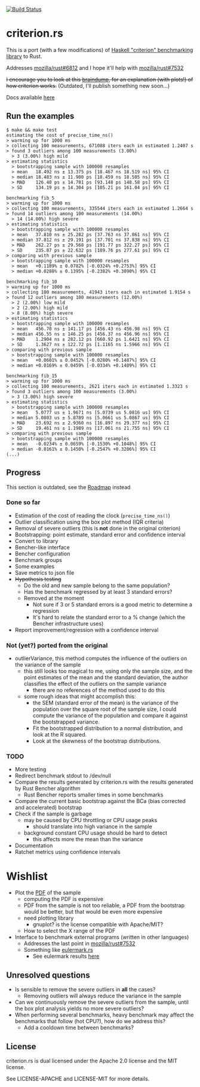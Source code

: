 [![Build Status](https://travis-ci.org/japaric/criterion.rs.svg?branch=master)](https://travis-ci.org/japaric/criterion.rs)

# criterion.rs

This is a port (with a few modifications) of
[Haskell "criterion" benchmarking library](http://www.serpentine.com/blog/2009/09/29/criterion-a-new-benchmarking-library-for-haskell)
to Rust.

Addresses [mozilla/rust#6812](https://github.com/mozilla/rust/issues/6812) and
I hope it'll help with
[mozilla/rust#7532](https://github.com/mozilla/rust/issues/7532)

~~I encourage you to look at this
[braindump](http://japaric.github.io/criterion-braindump), for an explanation
(with plots!) of how criterion works.~~ (Outdated, I'll publish something new
soon...)

Docs available
[here](http://japaric.github.io/criterion.rs/criterion/index.html)

## Run the examples

```
$ make && make test
estimating the cost of precise_time_ns()
> warming up for 1000 ms
> collecting 100 measurements, 671088 iters each in estimated 1.2407 s
> found 3 outliers among 100 measurements (3.00%)
  > 3 (3.00%) high mild
> estimating statistics
  > bootstrapping sample with 100000 resamples
  > mean   18.492 ns ± 13.375 ps [18.467 ns 18.519 ns] 95% CI
  > median 18.483 ns ± 11.900 ps [18.459 ns 18.505 ns] 95% CI
  > MAD    126.40 ps ± 14.781 ps [93.148 ps 148.58 ps] 95% CI
  > SD     134.19 ps ± 14.304 ps [105.21 ps 161.04 ps] 95% CI

benchmarking fib_5
> warming up for 1000 ms
> collecting 100 measurements, 335544 iters each in estimated 1.2664 s
> found 14 outliers among 100 measurements (14.00%)
  > 14 (14.00%) high severe
> estimating statistics
  > bootstrapping sample with 100000 resamples
  > mean   37.810 ns ± 25.282 ps [37.763 ns 37.861 ns] 95% CI
  > median 37.812 ns ± 29.191 ps [37.701 ns 37.838 ns] 95% CI
  > MAD    262.27 ps ± 29.568 ps [191.77 ps 322.27 ps] 95% CI
  > SD     235.87 ps ± 22.632 ps [189.76 ps 277.61 ps] 95% CI
> comparing with previous sample
  > bootstrapping sample with 100000 resamples
  > mean   +0.1189% ± 0.0782% [-0.0324% +0.2753%] 95% CI
  > median +0.0288% ± 0.1395% [-0.2382% +0.3090%] 95% CI

benchmarking fib_10
> warming up for 1000 ms
> collecting 100 measurements, 41943 iters each in estimated 1.9154 s
> found 12 outliers among 100 measurements (12.00%)
  > 2 (2.00%) low mild
  > 2 (2.00%) high mild
  > 8 (8.00%) high severe
> estimating statistics
  > bootstrapping sample with 100000 resamples
  > mean   456.70 ns ± 141.17 ps [456.43 ns 456.98 ns] 95% CI
  > median 456.55 ns ± 146.25 ps [456.37 ns 456.96 ns] 95% CI
  > MAD    1.2904 ns ± 282.12 ps [660.92 ps 1.6421 ns] 95% CI
  > SD     1.3627 ns ± 122.72 ps [1.1165 ns 1.5966 ns] 95% CI
> comparing with previous sample
  > bootstrapping sample with 100000 resamples
  > mean   +0.0601% ± 0.0452% [-0.0280% +0.1487%] 95% CI
  > median +0.0169% ± 0.0459% [-0.0334% +0.1409%] 95% CI

benchmarking fib_15
> warming up for 1000 ms
> collecting 100 measurements, 2621 iters each in estimated 1.3323 s
> found 3 outliers among 100 measurements (3.00%)
  > 3 (3.00%) high severe
> estimating statistics
  > bootstrapping sample with 100000 resamples
  > mean   5.0777 us ± 1.9671 ns [5.0739 us 5.0816 us] 95% CI
  > median 5.0803 us ± 5.8789 ns [5.0661 us 5.0867 us] 95% CI
  > MAD    23.692 ns ± 2.9360 ns [16.897 ns 29.377 ns] 95% CI
  > SD     19.461 ns ± 1.1989 ns [17.061 ns 21.755 ns] 95% CI
> comparing with previous sample
  > bootstrapping sample with 100000 resamples
  > mean   -0.0234% ± 0.0659% [-0.1530% +0.1048%] 95% CI
  > median -0.0161% ± 0.1450% [-0.2547% +0.3206%] 95% CI
(...)
```

## Progress

This section is outdated, see the
[Roadmap](https://github.com/japaric/criterion.rs/issues/2) instead

### Done so far

* Estimation of the cost of reading the clock (`precise_time_ns()`)
* Outlier classification using the box plot method (IQR criteria)
* Removal of severe outliers (this is **not** done in the original criterion)
* Bootstrapping: point estimate, standard error and confidence interval
* Convert to library
* Bencher-like interface
* Bencher configuration
* Benchmark groups
* Some examples
* Save metrics to json file
* ~~Hypothesis testing~~
  * Do the old and new sample belong to the same population?
  * Has the benchmark regressed by at least 3 standard errors?
  * Removed at the moment
    * Not sure if 3 or 5 standard errors is a good metric to determine a
      regression
    * It's hard to relate the standard error to a % change (which the Bencher
      infrastructure uses)
* Report improvement/regression with a confidence interval

### Not (yet?) ported from the original

* outlierVariance, this method computes the influence of the outliers on the
  variance of the sample
  * this still looks too magical to me, using only the sample size, and the
    point estimates of the mean and the standard deviation, the author
    classifies the effect of the outliers on the sample variance
    * there are no references of the method used to do this
  * some rough ideas that might accomplish this:
    * the SEM (standard error of the mean) is the variance of the population
      over the square root of the sample size, I could compute the variance of
      the population and compare it against the bootstrapped variance.
    * Fit the bootstrapped distribution to a normal distribution, and look at
      the R squared.
    * Look at the skewness of the bootstrap distributions.

### TODO

* More testing
* Redirect benchmark stdout to /dev/null
* Compare the results generated by criterion.rs with the results generated by
  Rust Bencher algorithm
  * Rust Bencher reports smaller times in some benchmarks
* Compare the current basic bootstrap against the BCa (bias corrected and
  accelerated) bootstrap
* Check if the sample is garbage
  * may be caused by CPU throttling or CPU usage peaks
    * should translate into high variance in the sample
  * background constant CPU usage should be hard to detect
    * this affects more the mean than the variance
* Documentation
* Ratchet metrics using confidence intervals

# Wishlist

* Plot the [PDF](http://en.wikipedia.org/wiki/Probability_density_function) of
  the sample
  * computing the PDF is expensive
  * PDF from the sample is not too reliable, a PDF from the bootstrap would be
    better, but that would be even more expensive
  * need plotting library
    * gnuplot? is the license compatible with Apache/MIT?
  * How to select the X range of the PDF
* Interface to benchmark external programs (written in other languages)
  * Addresses the last point in
    [mozilla/rust#7532](https://github.com/mozilla/rust/issues/7532)
  * Something like [eulermark.rs](https://github.com/japaric/eulermark.rs)
    * See eulermark results [here](http://japaric.github.io/eulermark.rs)

## Unresolved questions

* Is sensible to remove the severe outliers in **all** the cases?
  * Removing outliers will always reduce the variance in the sample
* Can we continuously remove the severe outliers from the sample, until the box
  plot analysis yields no more severe outliers?
* When performing several benchmarks, heavy benchmark may affect the benchmarks
  that follow (hot CPU?), how do we address this?
  * Add a cooldown time between benchmarks?

## License

criterion.rs is dual licensed under the Apache 2.0 license and the MIT license.

See LICENSE-APACHE and LICENSE-MIT for more details.

